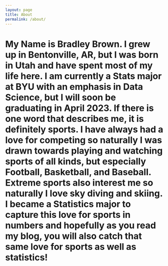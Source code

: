 ```yaml
---
layout: page
title: About
permalink: /about/
---
```


# My Name is Bradley Brown. I grew up in Bentonville, AR, but I was born in Utah and have spent most of my life here. I am currently a Stats major at BYU with an emphasis in Data Science, but I will soon be graduating in April 2023. If there is one word that describes me, it is definitely sports. I have always had a love for competing so naturally I was drawn towards playing and watching sports of all kinds, but especially Football, Basketball, and Baseball. Extreme sports also interest me so naturally I love sky diving and skiing. I became a Statistics major to capture this love for sports in numbers and hopefully as you read my blog, you will also catch that same love for sports as well as statistics!

